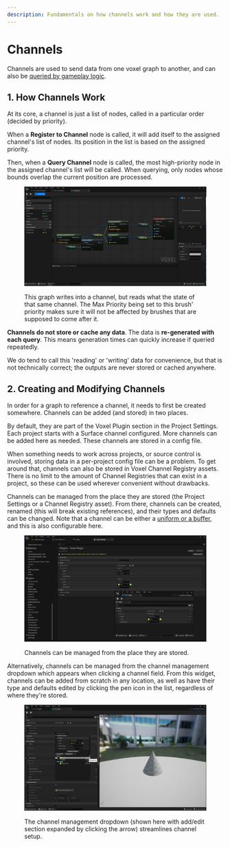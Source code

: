 ```yaml
---
description: Fundamentals on how channels work and how they are used.
---
```


# Channels

Channels are used to send data from one voxel graph to another, and can also be [queried by gameplay logic](blueprints/querying-voxel-graphs.md).

## 1. How Channels Work

At its core, a channel is just a list of nodes, called in a particular order (decided by priority).&#x20;

When a **Register to Channel** node is called, it will add itself to the assigned channel's list of nodes. Its position in the list is based on the assigned priority.&#x20;

Then, when a **Query Channel** node is called, the most high-priority node in the assigned channel's list will be called. When querying, only nodes whose bounds overlap the current position are processed.

<figure><img src="../.gitbook/assets/image (136).png" alt=""><figcaption><p>This graph writes into a channel, but reads what the state of that same channel. The Max Priority being set to this brush' priority makes sure it will not be affected by brushes that are supposed to come after it. </p></figcaption></figure>

**Channels do not store or cache any data**. The data is **re-generated with each query**. This means generation times can quickly increase if queried repeatedly.

We do tend to call this 'reading' or 'writing' data for convenience, but that is not technically correct; the outputs are never stored or cached anywhere.

## 2. Creating and Modifying Channels

In order for a graph to reference a channel, it needs to first be created somewhere. Channels can be added (and stored) in two places.&#x20;

By default, they are part of the Voxel Plugin section in the Project Settings. Each project starts with a Surface channel configured. More channels can be added here as needed. These channels are stored in a config file.

When something needs to work across projects, or source control is involved, storing data in a per-project config file can be a problem. To get around that, channels can also be stored in Voxel Channel Registry assets. There is no limit to the amount of Channel Registries that can exist in a project, so these can be used wherever convenient without drawbacks. &#x20;

Channels can be managed from the place they are stored (the Project Settings or a Channel Registry asset). From there, channels can be created, renamed (this will break existing references), and their types and defaults can be changed. Note that a channel can be either a [uniform or a buffer](using-graphs/buffers-and-uniforms.md), and this is also configurable here.

<figure><img src="../.gitbook/assets/image (8) (1).png" alt=""><figcaption><p>Channels can be managed from the place they are stored.</p></figcaption></figure>

Alternatively, channels can be managed from the channel management dropdown which appears when clicking a channel field. From this widget, channels can be added from scratch in any location, as well as have their type and defaults edited by clicking the pen icon in the list, regardless of where they're stored.&#x20;

<figure><img src="../.gitbook/assets/image (9) (1).png" alt=""><figcaption><p>The channel management dropdown (shown here with add/edit section expanded by clicking the arrow) streamlines channel setup.</p></figcaption></figure>
